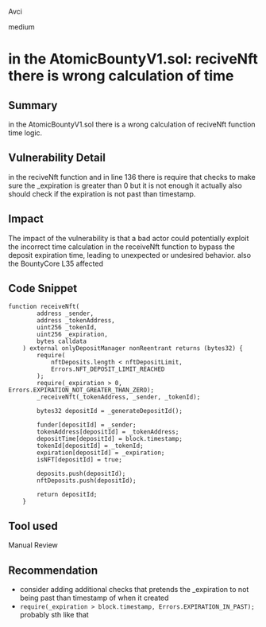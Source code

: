 Avci

medium

# in the AtomicBountyV1.sol: reciveNft there is wrong calculation of time

## Summary
in the AtomicBountyV1.sol there is a wrong calculation of reciveNft function time logic. 
## Vulnerability Detail

in the reciveNft function and in line 136 there is require that checks to make sure the _expiration is greater than 0 but it is not enough it actually also should check if the expiration is not past than timestamp.

## Impact
The impact of the vulnerability is that a bad actor could potentially exploit the incorrect time calculation in the receiveNft function to bypass the deposit expiration time, leading to unexpected or undesired behavior. 
also the BountyCore L35 affected
## Code Snippet
```solidity
function receiveNft(
        address _sender,
        address _tokenAddress,
        uint256 _tokenId,
        uint256 _expiration,
        bytes calldata
    ) external onlyDepositManager nonReentrant returns (bytes32) {
        require(
            nftDeposits.length < nftDepositLimit,
            Errors.NFT_DEPOSIT_LIMIT_REACHED
        );
        require(_expiration > 0, Errors.EXPIRATION_NOT_GREATER_THAN_ZERO);
        _receiveNft(_tokenAddress, _sender, _tokenId);

        bytes32 depositId = _generateDepositId();

        funder[depositId] = _sender;
        tokenAddress[depositId] = _tokenAddress;
        depositTime[depositId] = block.timestamp;
        tokenId[depositId] = _tokenId;
        expiration[depositId] = _expiration;
        isNFT[depositId] = true;

        deposits.push(depositId);
        nftDeposits.push(depositId);

        return depositId;
    }
```
## Tool used

Manual Review

## Recommendation
+ consider adding additional checks that pretends the _expiration to not being past than timestamp of when it created 
+ `require(_expiration > block.timestamp, Errors.EXPIRATION_IN_PAST);` probably sth like that 
